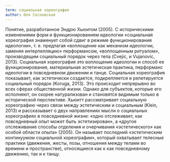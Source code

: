 ```yaml
---
term: социальная хореография
author: Оля Сосновская
---
```


Понятие, разработанное Эндрю Хьюитом (2005). С историческими изменениями форм и функционированием идеологии «социальная хореография знаменует собой сдвиг в режиме функционирования идеологии», т. е. предлагая «воплощение как механизм идеологии, заменяя интерпелляцию» перформансом, «воплощенным ритуалом», производящим социальный порядок через тела (Cvejic, и Vujanovic, 2013). Социальная хореография это воплощение идеологии и способ ее функционирования, материальная эстетическая практика, перформанс идеологии в повседневном движении и танце. Социальная хореография показывает, как эстетически создается, подкрепляется и репетируется социальный порядок (Koruga, 2013). Это происходит непрерывно во всех сферах общественной жизни. Однако для субъектов, которые его исполняют, он скорее натурализован и становятся видимым только в исторической перспективе. Хьюитт рассматривает социальную хореографию через связи между эстетическим и социальным (Klein, 2013) и рассказывает о двух направлениях мысли о социальных хореографиях в повседневной жизни: «одно отслеживает, как повседневный опыт может быть эстетизирован», а «другое отслеживание способы отделения и очерчивания «эстетического» как особой области опыта» (2005). Он называет последний «эстетическим континуумом социальной хореографии», который охватывает телесные практики (движения, жесты, позы, отношения между телами во времени и пространстве), относящиеся как к как повседневному движению, так и к танцу.
